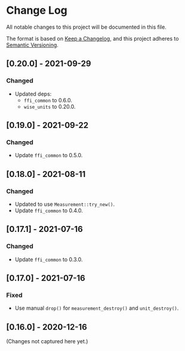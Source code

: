 # Change Log

All notable changes to this project will be documented in this file.

The format is based on [Keep a Changelog](https://keepachangelog.com/en/1.0.0/), and this project
adheres to [Semantic Versioning](https://semver.org/spec/v2.0.0.html).

## [0.20.0] - 2021-09-29

### Changed

- Updated deps:
  - `ffi_common` to 0.6.0.
  - `wise_units` to 0.20.0.

## [0.19.0] - 2021-09-22

### Changed

- Update `ffi_common` to 0.5.0.

## [0.18.0] - 2021-08-11

### Changed

- Updated to use `Measurement::try_new()`.
- Update `ffi_common` to 0.4.0.

## [0.17.1] - 2021-07-16

### Changed

- Update `ffi_common` to 0.3.0.

## [0.17.0] - 2021-07-16

### Fixed

- Use manual `drop()` for `measurement_destroy()` and `unit_destroy()`.

## [0.16.0] - 2020-12-16

(Changes not captured here yet.)
